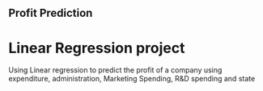## Profit Prediction

<h1> Linear Regression project </h1>

<p1>Using Linear regression to predict the profit of a company using expenditure, administration, Marketing Spending, R&D spending and state</p1>
